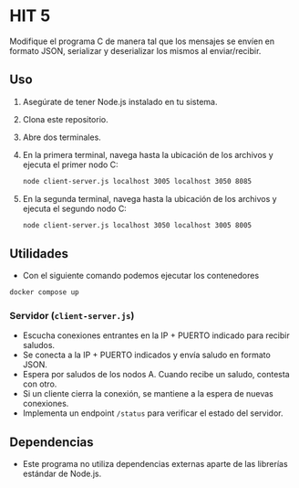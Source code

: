 # HIT 5

Modifique el programa C de manera tal que los mensajes se envíen en formato JSON, serializar y deserializar los mismos al enviar/recibir.

## Uso

1. Asegúrate de tener Node.js instalado en tu sistema.
2. Clona este repositorio.
3. Abre dos terminales.
4. En la primera terminal, navega hasta la ubicación de los archivos y ejecuta el primer nodo C:

    ```bash
    node client-server.js localhost 3005 localhost 3050 8085
    ```

5. En la segunda terminal, navega hasta la ubicación de los archivos y ejecuta el segundo nodo C:

    ```bash
    node client-server.js localhost 3050 localhost 3005 8005
    ```

## Utilidades

-   Con el siguiente comando podemos ejecutar los contenedores

```bash
docker compose up
```

### Servidor (`client-server.js`)

-   Escucha conexiones entrantes en la IP + PUERTO indicado para recibir saludos.
-   Se conecta a la IP + PUERTO indicados y envía saludo en formato JSON.
-   Espera por saludos de los nodos A. Cuando recibe un saludo, contesta con otro.
-   Si un cliente cierra la conexión, se mantiene a la espera de nuevas conexiones.
-   Implementa un endpoint `/status` para verificar el estado del servidor.

## Dependencias

-   Este programa no utiliza dependencias externas aparte de las librerías estándar de Node.js.
